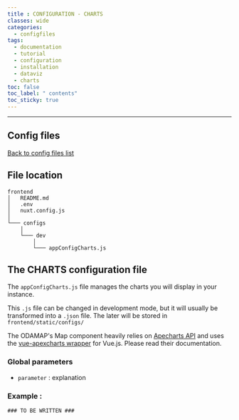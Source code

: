 ```yaml
---
title : CONFIGURATION - CHARTS
classes: wide
categories:
  - configfiles
tags:
  - documentation
  - tutorial
  - configuration
  - installation
  - dataviz
  - charts
toc: false
toc_label: " contents"
toc_sticky: true
---
```


--------

## Config files

[Back to config files list]({{site.baseurl}}/configuration/config-configs)

## File location

```shell
frontend
│   README.md
│   .env
│   nuxt.config.js
│
└─── configs
    │
    └─── dev
        │
        └─── appConfigCharts.js

```

## The CHARTS configuration file

The `appConfigCharts.js` file manages the charts you will display in your instance.

This `.js` file can be changed in development mode, but it will usually be transformed into a `.json` file. The later will be stored in `frontend/static/configs/`

The ODAMAP's Map component heavily relies on [Apecharts API](https://apexcharts.com/docs/) and uses the [vue-apexcharts wrapper](https://apexcharts.com/docs/vue-charts/) for Vue.js. Please read their documentation.

### Global parameters

- `parameter` : explanation

### Example :

```shell
### TO BE WRITTEN ###
```
